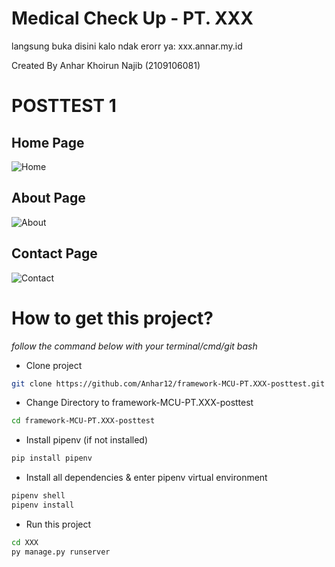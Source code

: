 # Medical Check Up - PT. XXX
langsung buka disini kalo ndak erorr ya: xxx.annar.my.id

Created By Anhar Khoirun Najib (2109106081)

# POSTTEST 1
## Home Page
![Home](https://github.com/user-attachments/assets/6bd42be2-cb84-4fa3-8c8d-cee9e102fe62)

## About Page
![About](https://github.com/user-attachments/assets/1aecad58-2f57-436a-a3a0-2024b2d97095)

## Contact Page
![Contact](https://github.com/user-attachments/assets/4af2b108-6266-4e94-a623-15caae5a0cb5)

# How to get this project?
*follow the command below with your terminal/cmd/git bash*

- Clone project

```bash
git clone https://github.com/Anhar12/framework-MCU-PT.XXX-posttest.git
```
- Change Directory to framework-MCU-PT.XXX-posttest

```bash
cd framework-MCU-PT.XXX-posttest
```
- Install pipenv (if not installed)

```bash
pip install pipenv
```
- Install all dependencies & enter pipenv virtual environment

```bash
pipenv shell
pipenv install
```
- Run this project

```bash
cd XXX
py manage.py runserver
```

